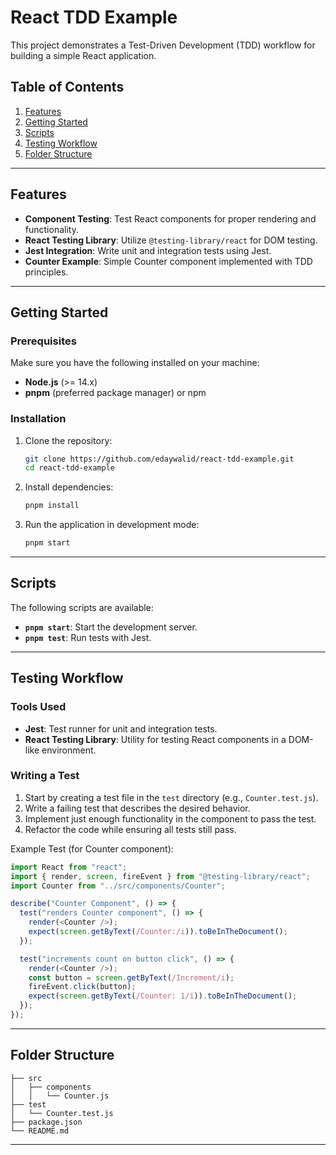 
# React TDD Example

This project demonstrates a Test-Driven Development (TDD) workflow for building a simple React application.

## Table of Contents

1. [Features](#features)
2. [Getting Started](#getting-started)
3. [Scripts](#scripts)
4. [Testing Workflow](#testing-workflow)
5. [Folder Structure](#folder-structure)



---

## Features

- **Component Testing**: Test React components for proper rendering and functionality.
- **React Testing Library**: Utilize `@testing-library/react` for DOM testing.
- **Jest Integration**: Write unit and integration tests using Jest.
- **Counter Example**: Simple Counter component implemented with TDD principles.

---

## Getting Started

### Prerequisites

Make sure you have the following installed on your machine:

- **Node.js** (>= 14.x)
- **pnpm** (preferred package manager) or npm

### Installation

1. Clone the repository:

   ```bash
   git clone https://github.com/edaywalid/react-tdd-example.git
   cd react-tdd-example
   ```

2. Install dependencies:

   ```bash
   pnpm install
   ```

3. Run the application in development mode:

   ```bash
   pnpm start
   ```

---

## Scripts

The following scripts are available:

- **`pnpm start`**: Start the development server.
- **`pnpm test`**: Run tests with Jest.

---

## Testing Workflow

### Tools Used

- **Jest**: Test runner for unit and integration tests.
- **React Testing Library**: Utility for testing React components in a DOM-like environment.

### Writing a Test

1. Start by creating a test file in the `test` directory (e.g., `Counter.test.js`).
2. Write a failing test that describes the desired behavior.
3. Implement just enough functionality in the component to pass the test.
4. Refactor the code while ensuring all tests still pass.

Example Test (for Counter component):

```javascript
import React from "react";
import { render, screen, fireEvent } from "@testing-library/react";
import Counter from "../src/components/Counter";

describe("Counter Component", () => {
  test("renders Counter component", () => {
    render(<Counter />);
    expect(screen.getByText(/Counter:/i)).toBeInTheDocument();
  });

  test("increments count on button click", () => {
    render(<Counter />);
    const button = screen.getByText(/Increment/i);
    fireEvent.click(button);
    expect(screen.getByText(/Counter: 1/i)).toBeInTheDocument();
  });
});
```

---

## Folder Structure

```
├── src
│   ├── components
│   │   └── Counter.js 
├── test
│   └── Counter.test.js 
├── package.json
└── README.md
```

---


